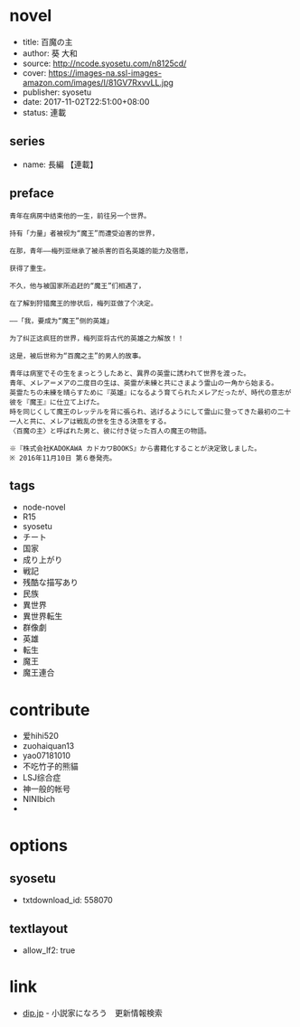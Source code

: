 # novel

- title: 百魔の主
- author: 葵 大和
- source: http://ncode.syosetu.com/n8125cd/
- cover: https://images-na.ssl-images-amazon.com/images/I/81GV7RxvvLL.jpg
- publisher: syosetu
- date: 2017-11-02T22:51:00+08:00
- status: 連載

## series

- name: 長編 【連載】

## preface


```
青年在病房中结束他的一生，前往另一个世界。

持有「力量」者被视为“魔王”而遭受迫害的世界，

在那，青年——梅列亚继承了被杀害的百名英雄的能力及宿愿，

获得了重生。

不久，他与被国家所追赶的“魔王”们相遇了，

在了解到狩猎魔王的惨状后，梅列亚做了个决定。

——「我，要成为“魔王”侧的英雄」

为了纠正这疯狂的世界，梅列亚将古代的英雄之力解放！！

这是，被后世称为“百魔之主”的男人的故事。

青年は病室でその生をまっとうしたあと、異界の英霊に誘われて世界を渡った。
青年、メレア＝メアの二度目の生は、英霊が未練と共にさまよう霊山の一角から始まる。
英霊たちの未練を晴らすために『英雄』になるよう育てられたメレアだったが、時代の意志が彼を『魔王』に仕立て上げた。
時を同じくして魔王のレッテルを背に張られ、逃げるようにして霊山に登ってきた最初の二十一人と共に、メレアは戦乱の世を生きる決意をする。
〈百魔の主〉と呼ばれた男と、彼に付き従った百人の魔王の物語。

※『株式会社KADOKAWA カドカワBOOKS』から書籍化することが決定致しました。
※ 2016年11月10日 第６巻発売。
```

## tags

- node-novel
- R15
- syosetu
- チート
- 国家
- 成り上がり
- 戦記
- 残酷な描写あり
- 民族
- 異世界
- 異世界転生
- 群像劇
- 英雄
- 転生
- 魔王
- 魔王連合

# contribute

- 爱hihi520
- zuohaiquan13
- yao07181010
- 不吃竹子的熊貓
- LSJ综合症
- 神一般的帐号
- NINIbich
- 

# options

## syosetu

- txtdownload_id: 558070

## textlayout

- allow_lf2: true

# link

- [dip.jp](https://narou.dip.jp/search.php?text=n8125cd&novel=all&genre=all&new_genre=all&length=0&down=0&up=100) - 小説家になろう　更新情報検索


